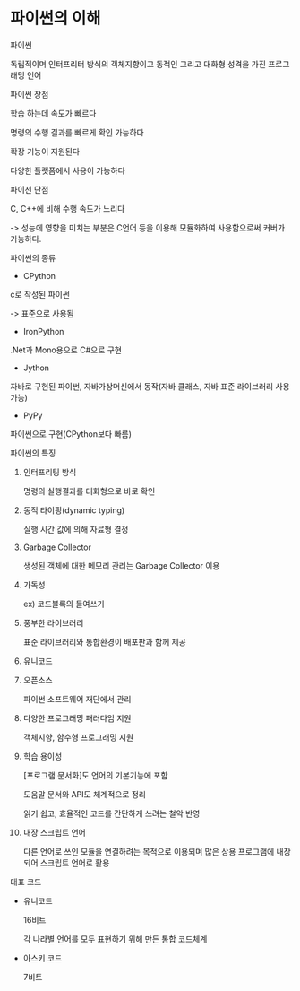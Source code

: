 # 파이썬의 이해



파이썬

독립적이며 인터프리터 방식의 객체지향이고 동적인 그리고 대화형 성격을 가진 프로그래밍 언어



파이썬 장점

학습 하는데 속도가 빠르다

명령의 수행 결과를 빠르게 확인 가능하다

확장 기능이 지원된다

다양한 플랫폼에서 사용이 가능하다



파이선 단점

C, C++에 비해 수행 속도가 느리다



-> 성능에 영향을 미치는 부분은 C언어 등을 이용해 모듈화하여 사용함으로써 커버가 가능하다.



파이썬의 종류

- CPython

c로 작성된 파이썬

-> 표준으로 사용됨

- IronPython

.Net과 Mono용으로 C#으로 구현



- Jython

자바로 구현된 파이썬, 자바가상머신에서 동작(자바 클래스, 자바 표준 라이브러리 사용 가능)



- PyPy

파이썬으로 구현(CPython보다 빠름)





파이썬의 특징

1. 인터프리팅 방식

   명령의 실행결과를 대화형으로 바로 확인

2. 동적 타이핑(dynamic typing)

   실행 시간 값에 의해 자료형 결정

3. Garbage Collector

   생성된 객체에 대한 메모리 관리는 Garbage Collector 이용

4. 가독성

   ex) 코드블록의 들여쓰기

5. 풍부한 라이브러리

   표준 라이브러리와 통합환경이 배포판과 함께 제공

6. 유니코드

7. 오픈소스

   파이썬 소프트웨어 재단에서 관리

8. 다양한 프로그래밍 패러다임 지원

   객체지향, 함수형 프로그래밍 지원

9. 학습 용이성

   [프로그램 문서화]도 언어의 기본기능에 포함

   도움말 문서와 API도 체계적으로 정리

   읽기 쉽고, 효율적인 코드를 간단하게 쓰려는 철악 반영

10. 내장 스크립트 언어

    다른 언어로 쓰인 모듈을 연결하려는 목적으로 이용되며 많은 상용 프로그램에 내장되어 스크립트 언어로 활용





대표 코드

- 유니코드

  16비트

  각 나라별 언어를 모두 표현하기 위해 만든 통합 코드체계 



- 아스키 코드

  7비트